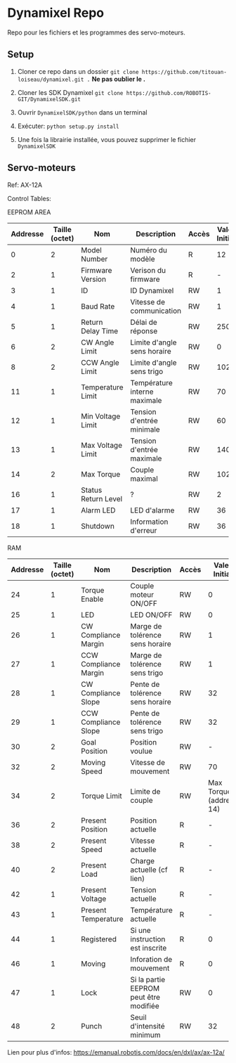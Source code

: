 Dynamixel Repo
======

Repo pour les fichiers et les programmes des servo-moteurs. 

Setup
------

1. Cloner ce repo dans un dossier 
`git clone https://github.com/titouan-loiseau/dynamixel.git .`
**Ne pas oublier le .**

2. Cloner les SDK Dynamixel
`git clone https://github.com/ROBOTIS-GIT/DynamixelSDK.git`

3. Ouvrir `DynamixelSDK/python` dans un terminal

4. Exécuter:
`python setup.py install`

5. Une fois la librairie installée, vous pouvez supprimer le fichier `DynamixelSDK` 

Servo-moteurs
------
Ref: AX-12A

Control Tables:

EEPROM AREA

| Addresse | Taille (octet) | Nom | Description | Accès | Valeur Initiale |
|----|---|---------------------|------------------------------|----|------|
| 0  | 2 | Model Number        | Numéro du modèle             | R  | 12   |
| 2  | 1 | Firmware Version    | Verison du firmware          | R  | -    |
| 3  | 1 | ID                  | ID Dynamixel                 | RW | 1    |
| 4  | 1 | Baud Rate           | Vitesse de communication     | RW | 1    |
| 5  | 1 | Return Delay Time   | Délai de réponse             | RW | 250  |
| 6  | 2 | CW Angle Limit      | Limite d'angle sens horaire  | RW | 0    |
| 8  | 2 | CCW Angle Limit     | Limite d'angle sens trigo    | RW | 1023 |
| 11 | 1 | Temperature Limit   | Température interne maximale | RW | 70   |
| 12 | 1 | Min Voltage Limit   | Tension d'entrée minimale    | RW | 60   |
| 13 | 1 | Max Voltage Limit   | Tension d'entrée maximale    | RW | 140  |
| 14 | 2 | Max Torque          | Couple maximal               | RW | 1023 |
| 16 | 1 | Status Return Level | ?                            | RW | 2    |
| 17 | 1 | Alarm LED           | LED d'alarme                 | RW | 36   |
| 18 | 1 | Shutdown            | Information d'erreur         | RW | 36   |

RAM

| Addresse | Taille (octet) | Nom | Description | Accès | Valeur Initiale |
|----|---|-----------------------|----------------------------------------|----|--------------------------|
| 24 | 1 | Torque Enable         | Couple moteur ON/OFF                   | RW | 0                        |
| 25 | 1 | LED                   | LED ON/OFF                             | RW | 0                        |
| 26 | 1 | CW Compliance Margin  | Marge de tolérence sens horaire        | RW | 1                        |
| 27 | 1 | CCW Compliance Margin | Marge de tolérence sens trigo          | RW | 1                        |
| 28 | 1 | CW Compliance Slope   | Pente de tolérence sens horaire        | RW | 32                       |
| 29 | 1 | CCW Compliance Slope  | Pente de tolérence sens trigo          | RW | 32                       |
| 30 | 2 | Goal Position         | Position voulue                        | RW | -                        |
| 32 | 2 | Moving Speed          | Vitesse de mouvement                   | RW | 70                       |
| 34 | 2 | Torque Limit          | Limite de couple                       | RW | Max Torque (addresse 14) |
| 36 | 2 | Present Position      | Position actuelle                      | R  | -                        |
| 38 | 2 | Present Speed         | Vitesse actuelle                       | R  | -                        |
| 40 | 2 | Present Load          | Charge actuelle (cf lien)              | R  | -                        |
| 42 | 1 | Present Voltage       | Tension actuelle                       | R  | -                        |
| 43 | 1 | Present Temperature   | Température actuelle                   | R  | -                        |
| 44 | 1 | Registered            | Si une instruction est inscrite        | R  | 0                        |
| 46 | 1 | Moving                | Inforation de mouvement                | R  | 0                        |
| 47 | 1 | Lock                  | Si la partie EEPROM peut être modifiée | RW | 0                        |
| 48 | 2 | Punch                 | Seuil d'intensité minimum              | RW | 32                       |

Lien pour plus d'infos: 
https://emanual.robotis.com/docs/en/dxl/ax/ax-12a/